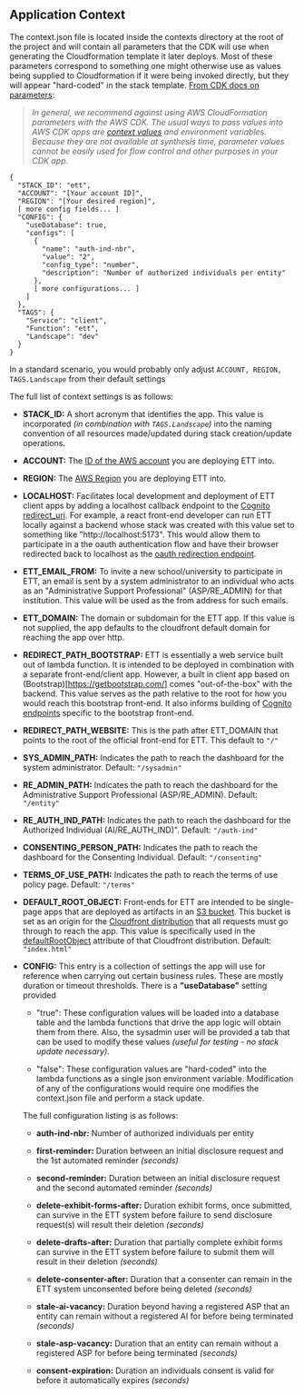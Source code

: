 ## Application Context

The context.json file is located inside the contexts directory at the root of the project and will contain all parameters that the CDK will use when generating the Cloudformation template it later deploys. Most of these parameters correspond to something one might otherwise use as values being supplied to Cloudformation if it were being invoked directly, but they will appear "hard-coded" in the stack template. [From CDK docs on parameters](https://docs.aws.amazon.com/cdk/v2/guide/parameters.html):

> *In general, we recommend against using AWS CloudFormation parameters with the AWS CDK. The usual ways to pass values into AWS CDK apps are [context values](https://docs.aws.amazon.com/cdk/v2/guide/context.html) and environment variables. Because they are not available at synthesis time, parameter values cannot be easily used for flow control and other purposes in your CDK app.*

```
{
  "STACK_ID": "ett",
  "ACCOUNT": "[Your account ID]",
  "REGION": "[Your desired region]",
  [ more config fields... ]
  "CONFIG": {
    "useDatabase": true,
    "configs": [
      { 
        "name": "auth-ind-nbr", 
        "value": "2",
        "config_type": "number",
        "description": "Number of authorized individuals per entity"
      },
      [ more configurations... ]
    ]
  },
  "TAGS": {
    "Service": "client",
    "Function": "ett",
    "Landscape": "dev"
  }
}
```



In a standard scenario, you would probably only adjust `ACCOUNT, REGION, TAGS.Landscape` from their default settings

The full list of context settings is as follows:

- **STACK_ID:** A short acronym that identifies the app. This value is incorporated *(in combination with `TAGS.Landscape`)* into the naming convention of all resources made/updated during stack creation/update operations.

- **ACCOUNT:** The [ID of the AWS account](https://docs.aws.amazon.com/IAM/latest/UserGuide/console-account-id.html) you are deploying ETT into.

- **REGION:** The [AWS Region](https://docs.aws.amazon.com/AmazonRDS/latest/UserGuide/Concepts.RegionsAndAvailabilityZones.html) you are deploying ETT into.

- **LOCALHOST:** Facilitates local development and deployment of ETT client apps by adding a localhost callback endpoint to the [Cognito redirect_uri](https://docs.aws.amazon.com/cognito/latest/developerguide/authorization-endpoint.html#:~:text=Amazon%20Cognito%20requires%20that%20your,such%20as%20myapp://example%20.). For example, a react front-end developer can run ETT locally against a backend whose stack was created with this value set to something like "http://localhost:5173". This would allow them to participate in a the oauth authentication flow and have their browser redirected back to localhost as the [oauth redirection endpoint](https://tools.ietf.org/html/rfc6749#section-3.1.2).  

- **ETT_EMAIL_FROM:** To invite a new school/university to participate in ETT, an email is sent by a system administrator to an individual who acts as an "Administrative Support Professional" (ASP/RE_ADMIN) for that institution. This value will be used as the from address for such emails.

- **ETT_DOMAIN:** The domain or subdomain for the ETT app. If this value is not supplied, the app defaults to the cloudfront default domain for reaching the app over http.

- **REDIRECT_PATH_BOOTSTRAP:** ETT is essentially a web service built out of lambda function. It is intended to be deployed in combination with a separate front-end/client app. However, a built in client app based on (Bootstrap)[https://getbootstrap.com/] comes "out-of-the-box" with the backend. This value serves as the path relative to the root for how you would reach this bootstrap front-end. It also informs building of [Cognito endpoints](https://docs.aws.amazon.com/cognito/latest/developerguide/federation-endpoints.html) specific to the bootstrap front-end.

- **REDIRECT_PATH_WEBSITE:** This is the path after ETT_DOMAIN that points to the root of the official front-end for ETT. This default to `"/"`

- **SYS_ADMIN_PATH:** Indicates the path to reach the dashboard for the system administrator. Default: `"/sysadmin"`

- **RE_ADMIN_PATH:** Indicates the path to reach the dashboard for the Administrative Support Professional (ASP/RE_ADMIN). Default:  `"/entity"`

- **RE_AUTH_IND_PATH:** Indicates the path to reach the dashboard for the Authorized Individual (AI/RE_AUTH_IND)". Default: `"/auth-ind"`

- **CONSENTING_PERSON_PATH:** Indicates the path to reach the dashboard for the Consenting Individual. Default: `"/consenting"`

- **TERMS_OF_USE_PATH:** Indicates the path to reach the terms of use policy page. Default: `"/terms"`

- **DEFAULT_ROOT_OBJECT:** Front-ends for ETT are intended to be single-page apps that are deployed as artifacts in an [S3 bucket](https://docs.aws.amazon.com/AmazonS3/latest/userguide/UsingBucket.html). This bucket is set as an origin for the [Cloudfront distribution](https://docs.aws.amazon.com/AmazonCloudFront/latest/DeveloperGuide/distribution-working-with.html) that all requests must go through to reach the app. This value is specifically used in the [defaultRootObject](https://docs.aws.amazon.com/AmazonCloudFront/latest/DeveloperGuide/distribution-web-values-specify.html#DownloadDistValuesDefaultRootObject) attribute of that Cloudfront distribution. Default: `"index.html"`

- **CONFIG:** This entry is a collection of settings the app will use for reference when carrying out certain business rules. These are mostly duration or timeout thresholds. There is a **"useDatabase"** setting provided

  - "true": These configuration values will be loaded into a database table and the lambda functions that drive the app logic will obtain them from there. Also, the sysadmin user will be provided a tab that can be used to modify these values *(useful for testing - no stack update necessary)*.

  - "false": These configuration values are "hard-coded" into the lambda functions as a single json environment variable.
    Modification of any of the configurations would require one modifies the context.json file and perform a stack update.

  The full configuration listing is as follows:

  - **auth-ind-nbr:** Number of authorized individuals per entity

  - **first-reminder:** Duration between an initial disclosure request and the 1st automated reminder *(seconds)*

  - **second-reminder:** Duration between an initial disclosure request and the second automated reminder *(seconds)*

  - **delete-exhibit-forms-after:** Duration exhibit forms, once submitted, can survive in the ETT system before failure to send disclosure request(s) will result their deletion *(seconds)*

  - **delete-drafts-after:** Duration that partially complete exhibit forms can survive in the ETT system before failure to submit them will result in their deletion *(seconds)*
  - **delete-consenter-after:** Duration that a consenter can remain in the ETT system unconsented before being deleted *(seconds)*
  - **stale-ai-vacancy:** Duration beyond having a registered ASP that an entity can remain without a registered AI for before being terminated *(seconds)*
  - **stale-asp-vacancy:** Duration that an entity can remain without a registered ASP for before being terminated *(seconds)*

  - **consent-expiration:** Duration an individuals consent is valid for before it automatically expires *(seconds)*

